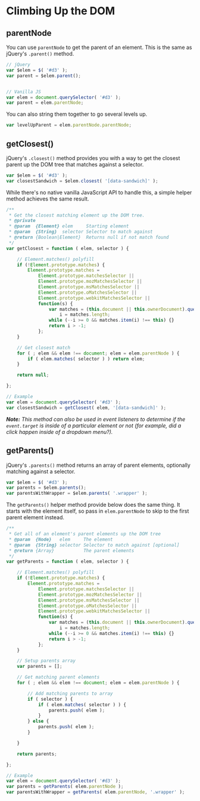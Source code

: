 
# Climbing Up the DOM

## parentNode

You can use `parentNode` to get the parent of an element. This is the same as jQuery's `.parent()` method.

```javascript
// jQuery
var $elem = $( '#d3' );
var parent = $elem.parent();


// Vanilla JS
var elem = document.querySelector( '#d3' );
var parent = elem.parentNode;
```

You can also string them together to go several levels up.

```javascript
var levelUpParent = elem.parentNode.parentNode;
```


## getClosest()

jQuery's `.closest()` method provides you with a way to get the closest parent up the DOM tree that matches against a selector.

```javascript
var $elem = $( '#d3' );
var closestSandwich = $elem.closest( '[data-sandwich]' );
```

While there's no native vanilla JavaScript API to handle this, a simple helper method achieves the same result.

```javascript
/**
 * Get the closest matching element up the DOM tree.
 * @private
 * @param  {Element} elem     Starting element
 * @param  {String}  selector Selector to match against
 * @return {Boolean|Element}  Returns null if not match found
 */
var getClosest = function ( elem, selector ) {

	// Element.matches() polyfill
	if (!Element.prototype.matches) {
		Element.prototype.matches =
			Element.prototype.matchesSelector ||
			Element.prototype.mozMatchesSelector ||
			Element.prototype.msMatchesSelector ||
			Element.prototype.oMatchesSelector ||
			Element.prototype.webkitMatchesSelector ||
			function(s) {
				var matches = (this.document || this.ownerDocument).querySelectorAll(s),
					i = matches.length;
				while (--i >= 0 && matches.item(i) !== this) {}
				return i > -1;
			};
	}

	// Get closest match
	for ( ; elem && elem !== document; elem = elem.parentNode ) {
		if ( elem.matches( selector ) ) return elem;
	}

	return null;

};

// Example
var elem = document.querySelector( '#d3' );
var closestSandwich = getClosest( elem, '[data-sandwich]' );
```

***Note:*** *This method can also be used in event listeners to determine if the `event.target` is inside of a particular element or not (for example, did a click happen inside of a dropdown menu?).*


## getParents()

jQuery's `.parents()` method returns an array of parent elements, optionally matching against a selector.

```javascript
var $elem = $( '#d3' );
var parents = $elem.parents();
var parentsWithWrapper = $elem.parents( '.wrapper' );
```

The `getParents()` helper method provide below does the same thing. It starts with the element itself, so pass in `elem.parentNode` to skip to the first parent element instead.

```javascript
/**
 * Get all of an element's parent elements up the DOM tree
 * @param  {Node}   elem     The element
 * @param  {String} selector Selector to match against [optional]
 * @return {Array}           The parent elements
 */
var getParents = function ( elem, selector ) {

	// Element.matches() polyfill
	if (!Element.prototype.matches) {
		Element.prototype.matches =
			Element.prototype.matchesSelector ||
			Element.prototype.mozMatchesSelector ||
			Element.prototype.msMatchesSelector ||
			Element.prototype.oMatchesSelector ||
			Element.prototype.webkitMatchesSelector ||
			function(s) {
				var matches = (this.document || this.ownerDocument).querySelectorAll(s),
					i = matches.length;
				while (--i >= 0 && matches.item(i) !== this) {}
				return i > -1;
			};
	}

	// Setup parents array
	var parents = [];

	// Get matching parent elements
	for ( ; elem && elem !== document; elem = elem.parentNode ) {

		// Add matching parents to array
		if ( selector ) {
			if ( elem.matches( selector ) ) {
				parents.push( elem );
			}
		} else {
			parents.push( elem );
		}

	}

	return parents;

};

// Example
var elem = document.querySelector( '#d3' );
var parents = getParents( elem.parentNode );
var parentsWithWrapper = getParents( elem.parentNode, '.wrapper' );
```